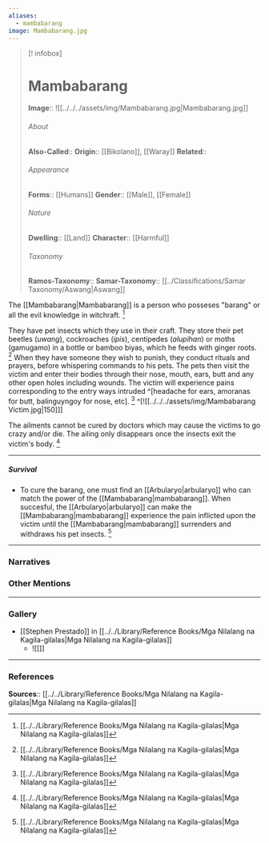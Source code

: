 ```yaml
---
aliases:
  - mambabarang
image: Mambabarang.jpg
---
```

> [! infobox]
> # Mambabarang
> **Image**:: ![[../../../assets/img/Mambabarang.jpg|Mambabarang.jpg]]
> ###### About
> **Also-Called**:: 
> **Origin**:: [[Bikolano]], [[Waray]]
> **Related**:: 
> ###### Appearance
> **Forms**::  [[Humans]]
> **Gender**:: [[Male]], [[Female]]
> ###### Nature
> **Dwelling**:: [[Land]]
> **Character**:: [[Harmful]]
> ⠀
> ###### Taxonomy
> **Ramos-Taxonomy**:: 
> **Samar-Taxonomy**:: [[../Classifications/Samar Taxonomy/Aswang|Aswang]]


The [[Mambabarang|Mambabarang]] is a person who posseses "barang" or all the evil knowledge in witchraft. [^1]

They have pet insects which they use in their craft. They store their pet beetles (*uwang*), cockroaches (*ipis*), centipedes (*alupihan*) or moths (gamugamo) in a bottle or bamboo biyas, which he feeds with ginger roots. [^1]
When they have someone they wish to punish, they conduct rituals and prayers, before whispering commands to his pets. The pets then visit the victim and enter their bodies through their nose, mouth, ears, butt and any other open holes including wounds. The victim will experience pains corresponding to the entry ways intruded ^[headache for ears, amoranas for butt, balinguyngoy for nose, etc]. [^1] 
^[![[../../../assets/img/Mambabarang Victim.jpg|150]]]

The ailments cannot be cured by doctors which may cause the victims to go crazy and/or die. The ailing only disappears once the insects exit the victim's body. [^1]

---
##### Survival
- To cure the barang, one must find an [[Arbularyo|arbularyo]] who can match the power of the [[Mambabarang|mambabarang]]. When succesful, the [[Arbularyo|arbularyo]] can make the [[Mambabarang|mambabarang]] experience the pain inflicted upon the victim until the [[Mambabarang|mambabarang]] surrenders and withdraws his pet insects. [^1]


---
### Narratives


### Other Mentions


---
### Gallery
- [[Stephen Prestado]] in [[../../Library/Reference Books/Mga Nilalang na Kagila-gilalas|Mga Nilalang na Kagila-gilalas]]
	- ![[]]


---
### References
**Sources**:: [[../../Library/Reference Books/Mga Nilalang na Kagila-gilalas|Mga Nilalang na Kagila-gilalas]]

[^1]: [[../../Library/Reference Books/Mga Nilalang na Kagila-gilalas|Mga Nilalang na Kagila-gilalas]]